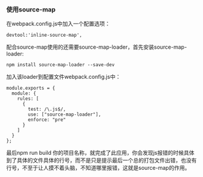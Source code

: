 ### 使用source-map
在webpack.config.js中加入一个配置选项：
```
devtool:'inline-source-map',
```
配合source-map使用的还需要source-map-loader，首先安装source-map-loader:
```
npm install source-map-loader --save-dev
```
加入该loader到配置文件webpack.config.js中：
```
module.exports = {
  module: {
    rules: [
      {
        test: /\.js$/,
        use: ["source-map-loader"],
        enforce: "pre"
      }
    ]
  }
};
```
最后npm run build 你的项目名称，就完成了此应用，你会发现js报错的时候具体到了具体的文件具体的行号，而不是只是提示最后一个总的打包文件出错，也没有行号，不至于让人摸不着头脑，不知道哪里报错，这就是source-map的作用。
